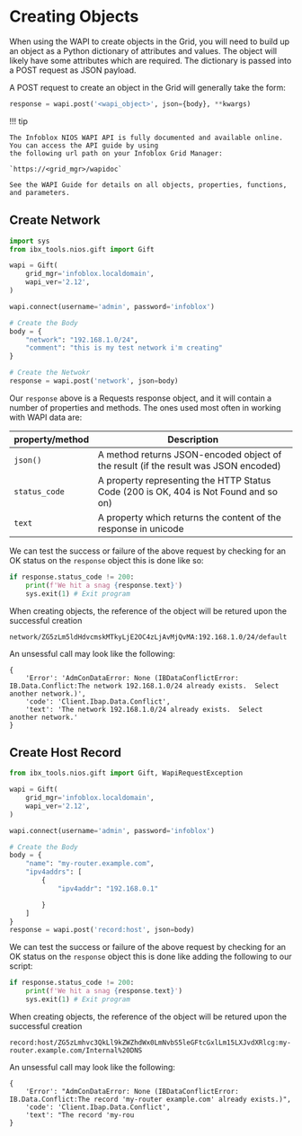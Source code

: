 # Creating Objects

When using the WAPI to create objects in the Grid, you will need to build up an object as a Python dictionary of 
attributes and values. The object will likely have some attributes which are required. The dictionary is passed into a 
POST request as JSON payload.

A POST request to create an object in the Grid will generally take the form:

```python linenums="0"
response = wapi.post('<wapi_object>', json={body}, **kwargs)
```

!!! tip

    The Infoblox NIOS WAPI API is fully documented and available online. You can access the API guide by using 
    the following url path on your Infoblox Grid Manager:

    `https://<grid_mgr>/wapidoc`

    See the WAPI Guide for details on all objects, properties, functions, and parameters.


## Create Network

```python
import sys
from ibx_tools.nios.gift import Gift

wapi = Gift(
    grid_mgr='infoblox.localdomain',
    wapi_ver='2.12',
)

wapi.connect(username='admin', password='infoblox')

# Create the Body
body = {
    "network": "192.168.1.0/24",
    "comment": "this is my test network i'm creating"
}

# Create the Netwokr
response = wapi.post('network', json=body)
```

Our `response` above is a Requests response object, and it will contain a number of properties and
methods.
The ones used most often in working with WAPI data are:

| property/method | Description                                                                          |
|-----------------|--------------------------------------------------------------------------------------|
| `json()`        | A method returns JSON-encoded object of the result (if the result was JSON encoded)  |
| `status_code`   | A property representing the HTTP Status Code (200 is OK, 404 is Not Found and so on) |
| `text`          | A property which returns the content of the response in unicode                      |

We can test the success or failure of the above request by checking for an OK status on
the `response` object this is done like so:

```python linenums="19"
if response.status_code != 200:
    print(f'We hit a snag {response.text}')
    sys.exit(1) # Exit program
```

When creating objects, the reference of the object will be retured upon the successful creation
```text linenums="0"
network/ZG5zLm5ldHdvcmskMTkyLjE2OC4zLjAvMjQvMA:192.168.1.0/24/default
```

An unsessful call may look like the following:
```text linenums="0"
{
    'Error': 'AdmConDataError: None (IBDataConflictError: IB.Data.Conflict:The network 192.168.1.0/24 already exists.  Select another network.)',
    'code': 'Client.Ibap.Data.Conflict',
    'text': 'The network 192.168.1.0/24 already exists.  Select another network.'
}
```

## Create Host Record

```python
from ibx_tools.nios.gift import Gift, WapiRequestException

wapi = Gift(
    grid_mgr='infoblox.localdomain',
    wapi_ver='2.12',
)

wapi.connect(username='admin', password='infoblox')

# Create the Body
body = {
    "name": "my-router.example.com",
    "ipv4addrs": [
        {
            "ipv4addr": "192.168.0.1"

        }
    ]
}
response = wapi.post('record:host', json=body)
```

We can test the success or failure of the above request by checking for an OK status on the 
`response` object this is done like adding the following to our script:

```python linenums="21"
if response.status_code != 200:
    print(f'We hit a snag {response.text}')
    sys.exit(1) # Exit program
```

When creating objects, the reference of the object will be retured upon the successful creation
```text linenums="0"
record:host/ZG5zLmhvc3QkLl9kZWZhdWx0LmNvbS5leGFtcGxlLm15LXJvdXRlcg:my-router.example.com/Internal%20DNS
```

An unsessful call may look like the following:
```text linenums="0"
{
    'Error': "AdmConDataError: None (IBDataConflictError: IB.Data.Conflict:The record 'my-router example.com' already exists.)", 
    'code': 'Client.Ibap.Data.Conflict', 
    'text': "The record 'my-rou
}
```
